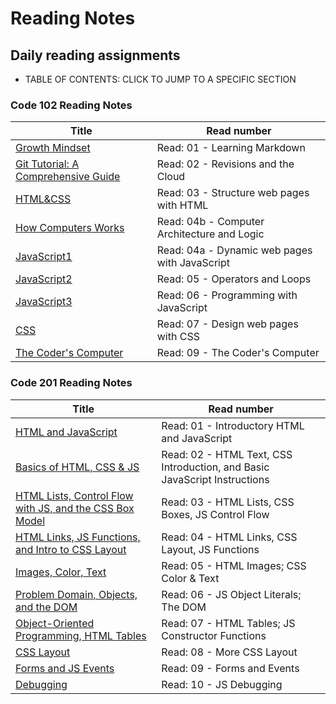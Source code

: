 # Reading Notes

## Daily reading assignments

- TABLE OF CONTENTS: CLICK TO JUMP TO A SPECIFIC SECTION

### Code 102 Reading Notes

Title | Read number
------------ | -------------
[Growth Mindset	](Growth.md)| Read: 01 - Learning Markdown
[Git Tutorial: A Comprehensive Guide](Guide.md)| Read: 02 - Revisions and the Cloud
[HTML&CSS](readhtmlcss.md)| Read: 03 - Structure web pages with HTML
[How Computers Works](HCW.md)| Read: 04b - Computer Architecture and Logic
[JavaScript1](js.md)| Read: 04a - Dynamic web pages with JavaScript
[JavaScript2](js2.md)| Read: 05 - Operators and Loops
[JavaScript3](js3.md)| Read: 06 - Programming with JavaScript
[CSS](css.md)| Read: 07 - Design web pages with CSS
[The Coder's Computer](TCC.md)| Read: 09 - The Coder's Computer

### Code 201 Reading Notes

Title | Read number
------------ | -------------
[HTML and JavaScript](htmljava.md)| Read: 01 - Introductory HTML and JavaScript
[Basics of HTML, CSS & JS](class-02.md)| Read: 02 - HTML Text, CSS Introduction, and Basic JavaScript Instructions
[HTML Lists, Control Flow with JS, and the CSS Box Model](class-03.md) | Read: 03 - HTML Lists, CSS Boxes, JS Control Flow
[HTML Links, JS Functions, and Intro to CSS Layout](class-04.md) | Read: 04 - HTML Links, CSS Layout, JS Functions
[Images, Color, Text](class-05.md) | Read: 05 - HTML Images; CSS Color & Text
[Problem Domain, Objects, and the DOM](class-06.md) | Read: 06 - JS Object Literals; The DOM
[Object-Oriented Programming, HTML Tables](class-07.md) | Read: 07 - HTML Tables; JS Constructor Functions
[CSS Layout](class-08.md) | Read: 08 - More CSS Layout
[Forms and JS Events](class-09.md) | Read: 09 - Forms and Events
[Debugging](class-10.md) | Read: 10 - JS Debugging